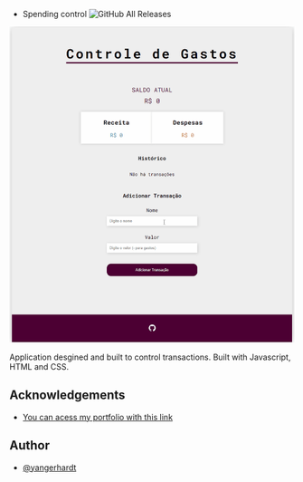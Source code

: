 - Spending control
![GitHub All Releases](https://img.shields.io/github/last-commit/Yangerhardt/controle-gastos?logo=GitHub)

![](https://github.com/Yangerhardt/controle-gastos/blob/main/Anima%C3%A7%C3%A3o.gif)

Application desgined and built to control transactions. Built with Javascript, HTML and CSS. 

## Acknowledgements
- [You can acess my portfolio with this link](https://yangerhardt.github.io/portfolio/)


## Author

- [@yangerhardt](https://www.github.com/Yangerhardt)

